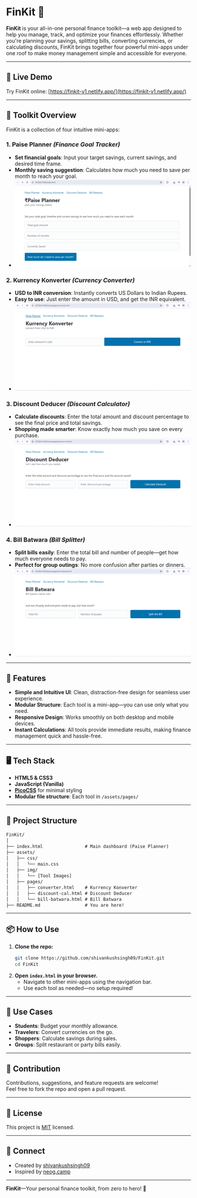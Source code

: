 # FinKit 💸

**FinKit** is your all-in-one personal finance toolkit—a web app designed to help you manage, track, and optimize your finances effortlessly. Whether you're planning your savings, splitting bills, converting currencies, or calculating discounts, FinKit brings together four powerful mini-apps under one roof to make money management simple and accessible for everyone.

---

## 🚀 Live Demo

Try FinKit online: [https://finkit-v1.netlify.app/](https://finkit-v1.netlify.app/)

---

## 🧰 Toolkit Overview

FinKit is a collection of four intuitive mini-apps:

### 1. Paise Planner *(Finance Goal Tracker)*
- **Set financial goals**: Input your target savings, current savings, and desired time frame.
- **Monthly saving suggestion**: Calculates how much you need to save per month to reach your goal.
- ![Paise Planner Screenshot](assets/img/paise-planner.png)

### 2. Kurrency Konverter *(Currency Converter)*
- **USD to INR conversion**: Instantly converts US Dollars to Indian Rupees.
- **Easy to use**: Just enter the amount in USD, and get the INR equivalent.
- ![Kurrency Konverter Screenshot](assets/img/Kurrency%20Konverter.png)

### 3. Discount Deducer *(Discount Calculator)*
- **Calculate discounts**: Enter the total amount and discount percentage to see the final price and total savings.
- **Shopping made smarter**: Know exactly how much you save on every purchase.
- ![Discount Deducer Screenshot](assets/img/Discount%20Deducer.png)

### 4. Bill Batwara *(Bill Splitter)*
- **Split bills easily**: Enter the total bill and number of people—get how much everyone needs to pay.
- **Perfect for group outings**: No more confusion after parties or dinners.
- ![Bill Batwara Screenshot](assets/img/Bill%20Batwara.png)

---

## 🌟 Features

- **Simple and Intuitive UI**: Clean, distraction-free design for seamless user experience.
- **Modular Structure**: Each tool is a mini-app—you can use only what you need.
- **Responsive Design**: Works smoothly on both desktop and mobile devices.
- **Instant Calculations**: All tools provide immediate results, making finance management quick and hassle-free.

---

## 🖥️ Tech Stack

- **HTML5 & CSS3**
- **JavaScript (Vanilla)**
- **[PicoCSS](https://picocss.com/)** for minimal styling
- **Modular file structure**: Each tool in `/assets/pages/`

---

## 📁 Project Structure

```plaintext
FinKit/
│
├── index.html                # Main dashboard (Paise Planner)
├── assets/
│   ├── css/
│   │   └── main.css
│   ├── img/
│   │   └── [Tool Images]
│   ├── pages/
│   │   ├── converter.html    # Kurrency Konverter
│   │   ├── discount-cal.html # Discount Deducer
│   │   └── bill-batwara.html # Bill Batwara
├── README.md                 # You are here!
```

---

## 📦 How to Use

1. **Clone the repo:**
   ```bash
   git clone https://github.com/shivankushsingh09/FinKit.git
   cd FinKit
   ```
2. **Open `index.html` in your browser.**
   - Navigate to other mini-apps using the navigation bar.
   - Use each tool as needed—no setup required!

---

## 🎯 Use Cases

- **Students**: Budget your monthly allowance.
- **Travelers**: Convert currencies on the go.
- **Shoppers**: Calculate savings during sales.
- **Groups**: Split restaurant or party bills easily.

---

## 🙌 Contribution

Contributions, suggestions, and feature requests are welcome!  
Feel free to fork the repo and open a pull request.

---

## 📄 License

This project is [MIT](LICENSE) licensed.

---

## 💬 Connect

- Created by [shivankushsingh09](https://github.com/shivankushsingh09)
- Inspired by [neog.camp](https://neog.camp)

---

**FinKit**—Your personal finance toolkit, from zero to hero! 🚀